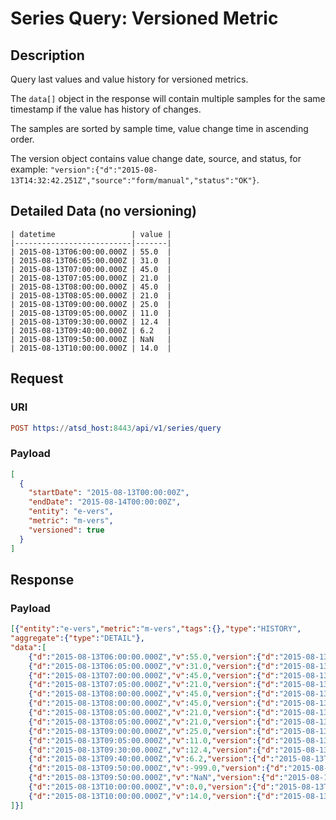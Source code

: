 # Series Query: Versioned Metric

## Description

Query last values and value history for versioned metrics.

The `data[]` object in the response will contain multiple samples for the same timestamp if the value has history of changes.

The samples are sorted by sample time, value change time in ascending order.

The version object contains value change date, source, and status, for example: `"version":{"d":"2015-08-13T14:32:42.251Z","source":"form/manual","status":"OK"}`.

## Detailed Data (no versioning)

```ls
| datetime                 | value | 
|--------------------------|-------| 
| 2015-08-13T06:00:00.000Z | 55.0  | 
| 2015-08-13T06:05:00.000Z | 31.0  | 
| 2015-08-13T07:00:00.000Z | 45.0  | 
| 2015-08-13T07:05:00.000Z | 21.0  | 
| 2015-08-13T08:00:00.000Z | 45.0  | 
| 2015-08-13T08:05:00.000Z | 21.0  | 
| 2015-08-13T09:00:00.000Z | 25.0  | 
| 2015-08-13T09:05:00.000Z | 11.0  | 
| 2015-08-13T09:30:00.000Z | 12.4  | 
| 2015-08-13T09:40:00.000Z | 6.2   | 
| 2015-08-13T09:50:00.000Z | NaN   | 
| 2015-08-13T10:00:00.000Z | 14.0  | 
```

## Request

### URI

```elm
POST https://atsd_host:8443/api/v1/series/query
```

### Payload

```json
[
  {
    "startDate": "2015-08-13T00:00:00Z",
    "endDate": "2015-08-14T00:00:00Z",
    "entity": "e-vers",
    "metric": "m-vers",
    "versioned": true
  }
]
```

## Response

### Payload

```json
[{"entity":"e-vers","metric":"m-vers","tags":{},"type":"HISTORY",
"aggregate":{"type":"DETAIL"},
"data":[
	{"d":"2015-08-13T06:00:00.000Z","v":55.0,"version":{"d":"2015-08-13T14:32:42.251Z","source":"form/manual","status":"OK"}},
	{"d":"2015-08-13T06:05:00.000Z","v":31.0,"version":{"d":"2015-08-13T14:32:42.257Z","source":"device","status":"Error"}},
	{"d":"2015-08-13T07:00:00.000Z","v":45.0,"version":{"d":"2015-08-13T14:31:27.320Z"}},
	{"d":"2015-08-13T07:05:00.000Z","v":21.0,"version":{"d":"2015-08-13T14:31:27.320Z"}},
	{"d":"2015-08-13T08:00:00.000Z","v":45.0,"version":{"d":"2015-08-13T14:28:25.319Z"}},
	{"d":"2015-08-13T08:00:00.000Z","v":45.0,"version":{"d":"2015-08-13T14:28:51.244Z"}},
	{"d":"2015-08-13T08:05:00.000Z","v":21.0,"version":{"d":"2015-08-13T14:28:25.319Z"}},
	{"d":"2015-08-13T08:05:00.000Z","v":21.0,"version":{"d":"2015-08-13T14:28:51.244Z"}},
	{"d":"2015-08-13T09:00:00.000Z","v":25.0,"version":{"d":"2015-08-13T14:15:30.731Z","source":"etl:export"}},
	{"d":"2015-08-13T09:05:00.000Z","v":11.0,"version":{"d":"2015-08-13T14:15:30.731Z","source":"etl:export"}},
	{"d":"2015-08-13T09:30:00.000Z","v":12.4,"version":{"d":"2015-08-13T13:41:43.920Z","source":"api:10.102.0.14"}},
	{"d":"2015-08-13T09:40:00.000Z","v":6.2,"version":{"d":"2015-08-13T13:42:16.489Z","source":"api:10.102.0.14"}},
	{"d":"2015-08-13T09:50:00.000Z","v":-999.0,"version":{"d":"2015-08-13T13:42:36.597Z","source":"api:10.102.0.14","status":"Invalid"}},
	{"d":"2015-08-13T09:50:00.000Z","v":"NaN","version":{"d":"2015-08-13T13:43:27.530Z","source":"user:axibase","status":"Delete boot sample"}},
	{"d":"2015-08-13T10:00:00.000Z","v":0.0,"version":{"d":"2015-08-13T13:40:57.578Z","source":"api:10.102.0.14","status":"Invalid"}},
	{"d":"2015-08-13T10:00:00.000Z","v":14.0,"version":{"d":"2015-08-13T13:44:00.398Z","source":"user:axibase","status":"Manual revision"}}
]}]
```

